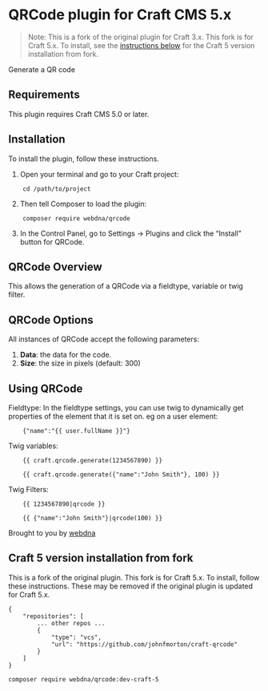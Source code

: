 # QRCode plugin for Craft CMS 5.x

> Note: This is a fork of the original plugin for Craft 3.x. This fork is for Craft 5.x.
> To install, see the [instructions below](#craft-5-version-installation-from-fork) for the Craft 5 version installation from fork.


Generate a QR code

## Requirements

This plugin requires Craft CMS 5.0 or later.

## Installation

To install the plugin, follow these instructions.

1.  Open your terminal and go to your Craft project:

```
    cd /path/to/project
```

2.  Then tell Composer to load the plugin:

```
    composer require webdna/qrcode
```

3.  In the Control Panel, go to Settings → Plugins and click the “Install” button for QRCode.

## QRCode Overview

This allows the generation of a QRCode via a fieldtype, variable or twig filter.

## QRCode Options

All instances of QRCode accept the following parameters:

1. **Data**: the data for the code.
2. **Size**: the size in pixels (default: 300)

## Using QRCode

Fieldtype:
In the fieldtype settings, you can use twig to dynamically get properties of the element that it is set on. eg on a user element:

```
    {"name":"{{ user.fullName }}"}
```

Twig variables:

```
    {{ craft.qrcode.generate(1234567890) }}

    {{ craft.qrcode.generate({"name":"John Smith"}, 100) }}
```

Twig Filters:

```
    {{ 1234567890|qrcode }}

    {{ {"name":"John Smith"}|qrcode(100) }}
```



Brought to you by [webdna](https://webdna.co.uk)


## Craft 5 version installation from fork

This is a fork of the original plugin. This fork is for Craft 5.x. To install, follow these instructions. These may be removed if the original plugin is updated for Craft 5.x.

```
{
    "repositories": [
        ... other repos ...
        {
            "type": "vcs",
            "url": "https://github.com/johnfmorton/craft-qrcode"
        }
    ]
}
```

```
composer require webdna/qrcode:dev-craft-5
```
